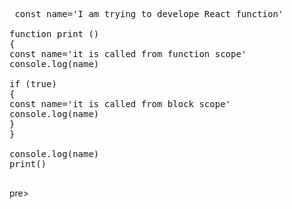 <pre>


 const name='I am trying to develope React function'

function print () 
{
const name='it is called from function scope'
console.log(name)

if (true)
{
const name='it is called from block scope'
console.log(name)
}
}

console.log(name)
print() 

</pre>pre>

